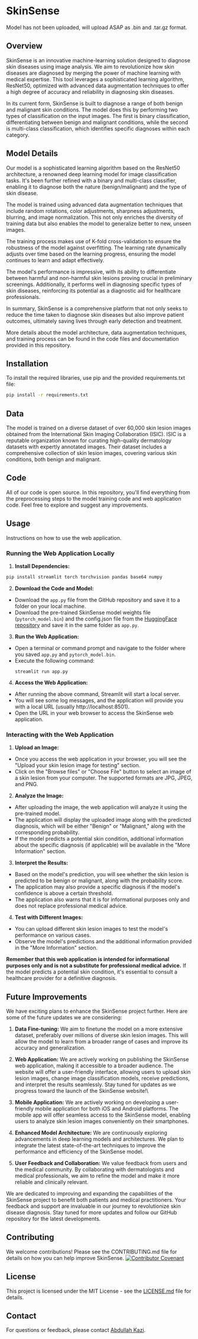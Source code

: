 # SkinSense
Model has not been uploaded, will upload ASAP as .bin and .tar.gz format. 

## Overview
SkinSense is an innovative machine-learning solution designed to diagnose skin diseases using image analysis. We aim to revolutionize how skin diseases are diagnosed by merging the power of machine learning with medical expertise. This tool leverages a sophisticated learning algorithm, ResNet50, optimized with advanced data augmentation techniques to offer a high degree of accuracy and reliability in diagnosing skin diseases.

In its current form, SkinSense is built to diagnose a range of both benign and malignant skin conditions. The model does this by performing two types of classification on the input images. The first is binary classification, differentiating between benign and malignant conditions, while the second is multi-class classification, which identifies specific diagnoses within each category. 

## Model Details
Our model is a sophisticated learning algorithm based on the ResNet50 architecture, a renowned deep learning model for image classification tasks. It's been further refined with a binary and multi-class classifier, enabling it to diagnose both the nature (benign/malignant) and the type of skin disease.

The model is trained using advanced data augmentation techniques that include random rotations, color adjustments, sharpness adjustments, blurring, and image normalization. This not only enriches the diversity of training data but also enables the model to generalize better to new, unseen images.

The training process makes use of K-fold cross-validation to ensure the robustness of the model against overfitting. The learning rate dynamically adjusts over time based on the learning progress, ensuring the model continues to learn and adapt effectively.

The model's performance is impressive, with its ability to differentiate between harmful and non-harmful skin lesions proving crucial in preliminary screenings. Additionally, it performs well in diagnosing specific types of skin diseases, reinforcing its potential as a diagnostic aid for healthcare professionals.

In summary, SkinSense is a comprehensive platform that not only seeks to reduce the time taken to diagnose skin diseases but also improve patient outcomes, ultimately saving lives through early detection and treatment. 

More details about the model architecture, data augmentation techniques, and training process can be found in the code files and documentation provided in this repository.

## Installation
To install the required libraries, use pip and the provided requirements.txt file:

```bash
pip install -r requirements.txt
```
## Data
The model is trained on a diverse dataset of over 60,000 skin lesion images obtained from the International Skin Imaging Collaboration (ISIC). ISIC is a reputable organization known for curating high-quality dermatology datasets with expertly annotated images. Their dataset includes a comprehensive collection of skin lesion images, covering various skin conditions, both benign and malignant.

## Code
All of our code is open source. In this repository, you'll find everything from the preprocessing steps to the model training code and web application code. Feel free to explore and suggest any improvements.

## Usage
Instructions on how to use the web application.

### Running the Web Application Locally

1. **Install Dependencies:**

```bash
pip install streamlit torch torchvision pandas base64 numpy
```

2. **Download the Code and Model:**
- Download the `app.py` file from the GitHub repository and save it to a folder on your local machine.
- Download the pre-trained SkinSense model weights file (`pytorch_model.bin`) and the config.json file from the [HuggingFace repository](https://huggingface.co/Akazi/Resnet101FinetunedModelSkinSense) and save it in the same folder as `app.py`.

3. **Run the Web Application:**
- Open a terminal or command prompt and navigate to the folder where you saved `app.py` and `pytorch_model.bin`.
- Execute the following command:
  ```
  streamlit run app.py
  ```

4. **Access the Web Application:**
- After running the above command, Streamlit will start a local server.
- You will see some log messages, and the application will provide you with a local URL (usually http://localhost:8501).
- Open the URL in your web browser to access the SkinSense web application.

### Interacting with the Web Application

1. **Upload an Image:**
- Once you access the web application in your browser, you will see the "Upload your skin lesion image for testing" section.
- Click on the "Browse files" or "Choose File" button to select an image of a skin lesion from your computer. The supported formats are JPG, JPEG, and PNG.

2. **Analyze the Image:**
- After uploading the image, the web application will analyze it using the pre-trained model.
- The application will display the uploaded image along with the predicted diagnosis, which will be either "Benign" or "Malignant," along with the corresponding probability.
- If the model predicts a potential skin condition, additional information about the specific diagnosis (if applicable) will be available in the "More Information" section.  

3. **Interpret the Results:**
- Based on the model's prediction, you will see whether the skin lesion is predicted to be benign or malignant, along with the probability score.
- The application may also provide a specific diagnosis if the model's confidence is above a certain threshold.
- The application also warns that it is for informational purposes only and does not replace professional medical advice.

4. **Test with Different Images:**
- You can upload different skin lesion images to test the model's performance on various cases.
- Observe the model's predictions and the additional information provided in the "More Information" section.

**Remember that this web application is intended for informational purposes only and is not a substitute for professional medical advice.**
If the model predicts a potential skin condition, it's essential to consult a healthcare provider for a definitive diagnosis.

## Future Improvements
We have exciting plans to enhance the SkinSense project further. Here are some of the future updates we are considering:

1. **Data Fine-tuning:** We aim to finetune the model on a more extensive dataset, preferably over millions of diverse skin lesion images. This will allow the model to learn from a broader range of cases and improve its accuracy and generalization.

2. **Web Application:** We are actively working on publishing the SkinSense web application, making it accessible to a broader audience. The website will offer a user-friendly interface, allowing users to upload skin lesion images, change image classification models, receive predictions, and interpret the results seamlessly. Stay tuned for updates as we progress toward the launch of the SkinSense website!\

3. **Mobile Application:** We are actively working on developing a user-friendly mobile application for both iOS and Android platforms. The mobile app will offer seamless access to the SkinSense model, enabling users to analyze skin lesion images conveniently on their smartphones.

4. **Enhanced Model Architecture:** We are continuously exploring advancements in deep learning models and architectures. We plan to integrate the latest state-of-the-art techniques to improve the performance and efficiency of the SkinSense model.

5. **User Feedback and Collaboration:** We value feedback from users and the medical community. By collaborating with dermatologists and medical professionals, we aim to refine the model and make it more reliable and clinically relevant.


We are dedicated to improving and expanding the capabilities of the SkinSense project to benefit both patients and medical practitioners. Your feedback and support are invaluable in our journey to revolutionize skin disease diagnosis. Stay tuned for more updates and follow our GitHub repository for the latest developments.

## Contributing
We welcome contributions! Please see the CONTRIBUTING.md file for details on how you can help improve SkinSense.
[![Contributor Covenant](https://img.shields.io/badge/Contributor%20Covenant-2.1-4baaaa.svg)](CONTRIBUTING.md)
## License
This project is licensed under the MIT License - see the [LICENSE.md](LICENSE.md) file for details.

## Contact
For questions or feedback, please contact [Abdullah Kazi](mailto:kaziabdullah61@gmail.com).
